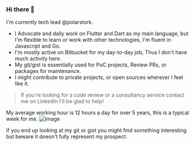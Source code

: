 ### Hi there 👋

I'm currently tech lead @polarstork.

* I Advocate and daily work on Flutter and Dart as my main language, but I'm flexible to learn or work with other technologies, I'm fluent in Javascript and Go. 
* I'm mostly active on Bitbucket for my day-to-day job, Thus I don't have much activity here.
* My git/gist is essentially used for PoC projects, Review PRs, or packages for maintenance.
* I might contribute to private projects, or open sources wherever I feel like it.
> If you're looking for a code review or a consultancy service contact me on LinkedIn I'll be glad to help!


My average working hour is 12 hours a day for over 5 years, this is a typical week for me.
![image](https://github.com/callmephil/callmephil/assets/2213079/325892de-049a-4f48-913b-d2b115343497)


If you end up looking at my git or gist you might find something interesting but beware it doesn't fully represent my prospect.
